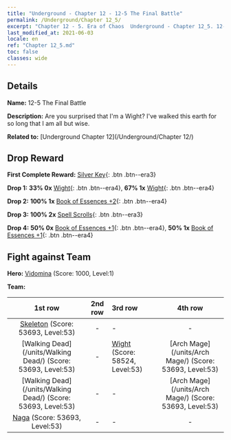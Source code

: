 ```yaml
---
title: "Underground - Chapter 12 - 12-5 The Final Battle"
permalink: /Underground/Chapter 12_5/
excerpt: "Chapter 12 - 5. Era of Chaos  Underground - Chapter 12_5. 12-5 The Final Battle"
last_modified_at: 2021-06-03
locale: en
ref: "Chapter 12_5.md"
toc: false
classes: wide
---
```


## Details

 **Name:** 12-5 The Final Battle

 **Description:** Are you surprised that I'm a Wight? I've walked this earth for so long that I am all but wise.

 **Related to:** [Underground Chapter 12](/Underground/Chapter 12/)

## Drop Reward

 **First Complete Reward:** [Silver Key](/Items/con_693/){: .btn .btn--era3}

 **Drop 1:** **33% 0x** [Wight](/Items/unt_210/){: .btn .btn--era4}, **67% 1x** [Wight](/Items/unt_210/){: .btn .btn--era4}

 **Drop 2:** **100% 1x** [Book of Essences +2](/Items/mat_53/){: .btn .btn--era4}

 **Drop 3:** **100% 2x** [Spell Scrolls](/Items/con_694/){: .btn .btn--era3}

 **Drop 4:** **50% 0x** [Book of Essences +1](/Items/mat_46/){: .btn .btn--era4}, **50% 1x** [Book of Essences +1](/Items/mat_46/){: .btn .btn--era4}


## Fight against Team
 **Hero:** [Vidomina](/heroes/Vidomina/) (Score: 1000, Level:1)

 **Team:**


  | 1st row | 2nd row | 3rd row | 4th row |
  |:----:|:----:|:----|:----:|
  | [Skeleton](/units/Skeleton/) (Score: 53693, Level:53)  | - | - | - |
  | [Walking Dead](/units/Walking Dead/) (Score: 53693, Level:53)  | - | [Wight](/units/Wight/) (Score: 58524, Level:53)  | [Arch Mage](/units/Arch Mage/) (Score: 53693, Level:53)  |
  | [Walking Dead](/units/Walking Dead/) (Score: 53693, Level:53)  | - | - | [Arch Mage](/units/Arch Mage/) (Score: 53693, Level:53)  |
  | [Naga](/units/Naga/) (Score: 53693, Level:53)  | - | - | - |


